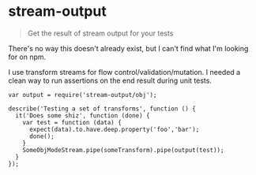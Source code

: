 # stream-output
>Get the result of stream output for your tests

There's no way this doesn't already exist, but I can't find what I'm looking for on npm.

I use transform streams for flow control/validation/mutation. I needed a clean way to run assertions on the end result during unit tests.

```JS
var output = require('stream-output/obj');

describe('Testing a set of transforms', function () {
  it('Does some shiz', function (done) {
    var test = function (data) {
      expect(data).to.have.deep.property('foo','bar');
      done();
    }
    SomeObjModeStream.pipe(someTransform).pipe(output(test));
  }
});
```
